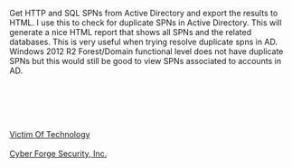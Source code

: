 Get HTTP and SQL SPNs from Active Directory and export the results to HTML.
I use this to check for duplicate SPNs in Active Directory.
This will generate a nice HTML report that shows all SPNs and the related databases.
This is very useful when trying resolve duplicate spns in AD.
Windows 2012 R2 Forest/Domain functional level does not have duplicate SPNs but this would still be good to view SPNs associated to accounts in AD.

<BR /><BR />
<BR /><BR />

<A HREF="https://www.victimoftechnology.com">Victim Of Technology<A />
<BR /><BR />
<A HREF="https://www.cyberforgesecurity.com">Cyber Forge Security, Inc.<A />
<BR /><BR />
